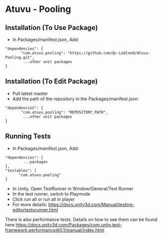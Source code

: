 # Atuvu - Pooling
## Installation (To Use Package)
- In Packages/manifest.json, Add:
```
"dependencies": {
       "com.atuvu.pooling": "https://github.com/Qc-Leblond/Atuvu-Pooling.git",
        ...other unit packages
}
```

## Installation (To Edit Package)
- Pull latest master
- Add the path of the repository in the Packages/manifest.json:
```
"dependencies": {
       "com.atuvu.pooling": "REPOSITORY_PATH",
        ...other unit packages
}
```

## Running Tests
- In Packages/manifest.json, Add:
```
"dependencies": {
        ...packages
},
"testables": [
      "com.atuvu.pooling"
]
```
- In Unity, Open TestRunner in Window/General/Test Runner
- In the test runner, switch to Playmode
- Click run all or run all in player
- For more details: https://docs.unity3d.com/Manual/testing-editortestsrunner.html

There is also performance tests. Details on how to see them can be found here https://docs.unity3d.com/Packages/com.unity.test-framework.performance@0.1/manual/index.html
